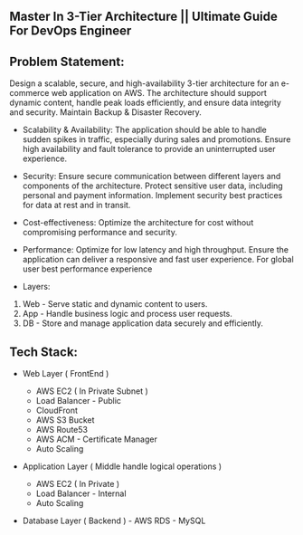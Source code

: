 ## Master In 3-Tier Architecture || Ultimate Guide For DevOps Engineer

Problem Statement:
-------------------
Design a scalable, secure, and high-availability 3-tier architecture for an e-commerce web application on AWS. 
The architecture should support dynamic content, handle peak loads efficiently, 
and ensure data integrity and security. Maintain Backup & Disaster Recovery.

 - Scalability & Availability:
	The application should be able to handle sudden spikes in traffic, especially during sales and promotions.
	Ensure high availability and fault tolerance to provide an uninterrupted user experience.

 - Security:
	Ensure secure communication between different layers and components of the architecture.
	Protect sensitive user data, including personal and payment information.
	Implement security best practices for data at rest and in transit.

 - Cost-effectiveness:
	Optimize the architecture for cost without compromising performance and security.
	
 - Performance:
	Optimize for low latency and high throughput.
	Ensure the application can deliver a responsive and fast user experience.
	For global user best performance experience

- Layers:

1. Web - Serve static and dynamic content to users.
2. App - Handle business logic and process user requests.
3. DB  - Store and manage application data securely and efficiently.    

Tech Stack:
-----------

- Web Layer	( FrontEnd )
	- AWS EC2 ( In Private Subnet )
	- Load Balancer - Public
	- CloudFront
	- AWS S3 Bucket
	- AWS Route53
	- AWS ACM - Certificate Manager
	- Auto Scaling
	
- Application Layer ( Middle handle logical operations )
	- AWS EC2 ( In Private )
	- Load Balancer - Internal
	- Auto Scaling
	
- Database Layer ( Backend )
		- AWS RDS - MySQL
